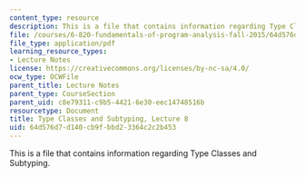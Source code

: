 ```yaml
---
content_type: resource
description: This is a file that contains information regarding Type Classes and Subtyping.
file: /courses/6-820-fundamentals-of-program-analysis-fall-2015/64d576d7d140cb9fbbd23364c2c2b453_MIT6_820F15_L08.pdf
file_type: application/pdf
learning_resource_types:
- Lecture Notes
license: https://creativecommons.org/licenses/by-nc-sa/4.0/
ocw_type: OCWFile
parent_title: Lecture Notes
parent_type: CourseSection
parent_uid: c8e79311-c9b5-4421-6e30-eec14748516b
resourcetype: Document
title: Type Classes and Subtyping, Lecture 8
uid: 64d576d7-d140-cb9f-bbd2-3364c2c2b453
---
```

This is a file that contains information regarding Type Classes and Subtyping.
